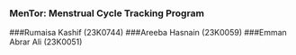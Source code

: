 
### MenTor: Menstrual Cycle Tracking Program

###Rumaisa Kashif (23K0744)
###Areeba Hasnain (23K0059)
###Emman Abrar Ali (23K0051)
